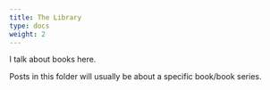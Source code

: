 ```yaml
---
title: The Library
type: docs
weight: 2
---
```


I talk about books here.

Posts in this folder will usually be about a specific book/book series.